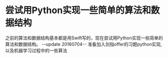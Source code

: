 # 尝试用Python实现一些简单的算法和数据结构
之前的算法和数据结构基本都是用Swift写的，现在尝试用Python实现一些简单的算法和数据结构。
--update 20160704--
准备加入剑指offer的习题python实现,以及机器学习过程中的一些算法